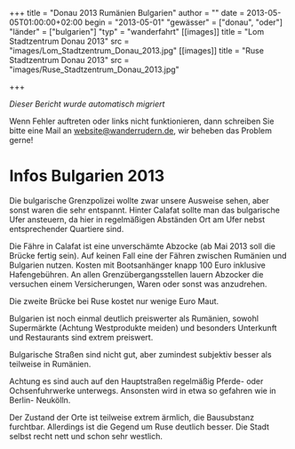 +++
title = "Donau 2013 Rumänien Bulgarien"
author = ""
date = 2013-05-05T01:00:00+02:00
begin = "2013-05-01"
"gewässer" = ["donau", "oder"]
"länder" = ["bulgarien"]
"typ" = "wanderfahrt"
[[images]]
title = "Lom Stadtzentrum Donau 2013"
src = "images/Lom_Stadtzentrum_Donau_2013.jpg"
[[images]]
title = "Ruse Stadtzentrum Donau 2013"
src = "images/Ruse_Stadtzentrum_Donau_2013.jpg"

+++


*Dieser Bericht wurde automatisch migriert*

Wenn Fehler auftreten oder links nicht funktionieren, dann schreiben Sie bitte eine Mail an website@wanderrudern.de, wir beheben das Problem gerne!



# Infos Bulgarien 2013


Die bulgarische Grenzpolizei wollte zwar unsere Ausweise sehen, aber sonst waren die sehr entspannt. Hinter Calafat sollte man das bulgarische Ufer ansteuern, da hier in regelmäßigen Abständen Ort am Ufer nebst entsprechender Quartiere sind.

Die Fähre in Calafat ist eine unverschämte Abzocke (ab Mai 2013 soll die Brücke fertig sein). Auf keinen Fall eine der Fähren zwischen Rumänien und Bulgarien nutzen. Kosten mit Bootsanhänger knapp 100 Euro inklusive Hafengebühren. An allen Grenzübergangsstellen lauern Abzocker die versuchen einem Versicherungen, Waren oder sonst was anzudrehen.

Die zweite Brücke bei Ruse kostet nur wenige Euro Maut.

Bulgarien ist noch einmal deutlich preiswerter als Rumänien, sowohl Supermärkte (Achtung Westprodukte meiden) und besonders Unterkunft und Restaurants sind extrem preiswert.

Bulgarische Straßen sind nicht gut, aber zumindest subjektiv besser als teilweise in Rumänien.

Achtung es sind auch auf den Hauptstraßen regelmäßig Pferde- oder Ochsenfuhrwerke unterwegs. Ansonsten wird in etwa so gefahren wie in Berlin- Neukölln.

Der Zustand der Orte ist teilweise extrem ärmlich, die Bausubstanz furchtbar. Allerdings ist die Gegend um Ruse deutlich besser. Die Stadt selbst recht nett und schon sehr westlich.